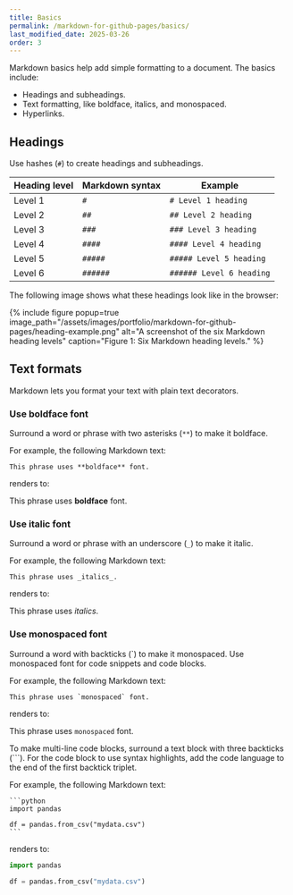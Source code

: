 ```yaml
---
title: Basics
permalink: /markdown-for-github-pages/basics/
last_modified_date: 2025-03-26
order: 3
---
```


Markdown basics help add simple formatting to a document. The basics include:

* Headings and subheadings.
* Text formatting, like boldface, italics, and monospaced.
* Hyperlinks.

## Headings

Use hashes (`#`) to create headings and subheadings.

| Heading level | Markdown syntax | Example |
|---------------|-----------------|---------|
| Level 1 | `#` | `# Level 1 heading` |
| Level 2 | `##` | `## Level 2 heading` |
| Level 3 | `###` | `### Level 3 heading` |
| Level 4 | `####` | `#### Level 4 heading` |
| Level 5 | `#####` | `##### Level 5 heading` |
| Level 6 | `######` | `###### Level 6 heading` |

The following image shows what these headings look like in the browser:

{% include figure
  popup=true
  image_path="/assets/images/portfolio/markdown-for-github-pages/heading-example.png"
  alt="A screenshot of the six Markdown heading levels"
  caption="Figure 1: Six Markdown heading levels."
%}

## Text formats

Markdown lets you format your text with plain text decorators.

### Use boldface font

Surround a word or phrase with two asterisks (`**`) to make it boldface.

For example, the following Markdown text:

```console
This phrase uses **boldface** font.
```

renders to:

This phrase uses **boldface** font.

### Use italic font

Surround a word or phrase with an underscore (`_`) to make it italic.

For example, the following Markdown text:

```console
This phrase uses _italics_.
```

renders to:

This phrase uses _italics_.

### Use monospaced font

Surround a word with backticks (\`) to make it monospaced. Use monospaced font for code snippets and code blocks.

For example, the following Markdown text:

```console
This phrase uses `monospaced` font.
```

renders to:

This phrase uses `monospaced` font.

To make multi-line code blocks, surround a text block with three backticks (\`\`\`). For the code block to use syntax highlights, add the code language to the end of the first backtick triplet.

For example, the following Markdown text:

````console
```python
import pandas

df = pandas.from_csv("mydata.csv")
```
````

renders to:

```python
import pandas

df = pandas.from_csv("mydata.csv")
```

